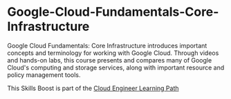 # Google-Cloud-Fundamentals-Core-Infrastructure
Google Cloud Fundamentals: Core Infrastructure introduces important concepts and terminology for working with Google Cloud. Through videos and hands-on labs, this course presents and compares many of Google Cloud's computing and storage services, along with important resource and policy management tools.

This Skills Boost is part of the [Cloud Engineer Learning Path](https://github.com/MarwanAl-Obaidi/Cloud-Engineer-Learning-Path)
